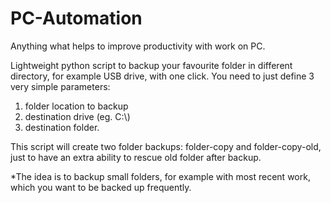 # PC-Automation
Anything what helps to improve productivity with work on PC.

Lightweight python script to backup your favourite folder in different directory, for example USB drive, with one click.
You need to just define 3 very simple parameters:
  1. folder location to backup
  2. destination drive (eg. C:\\)
  3. destination folder.

This script will create two folder backups: folder-copy and folder-copy-old, just to have an extra ability to rescue old folder after backup.

*The idea is to backup small folders, for example with most recent work, which you want to be backed up frequently.

